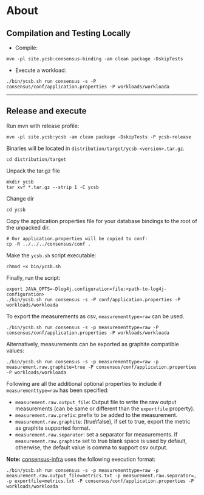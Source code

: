 # About

## Compilation and Testing Locally
- Compile:
```
mvn -pl site.ycsb:consensus-binding -am clean package -DskipTests
```
- Execute a workload:
```
./bin/ycsb.sh run consensus -s -P consensus/conf/application.properties -P workloads/workloada
```

---

## Release and execute

Run mvn with release profile:
```
mvn -pl site.ycsb:ycsb -am clean package -DskipTests -P ycsb-release
```
Binaries will be located in `distribution/target/ycsb-<version>.tar.gz`.
```
cd distribution/target
```
Unpack the tar.gz file
```
mkdir ycsb
tar xvf *.tar.gz --strip 1 -C ycsb
```
Change dir
```
cd ycsb
```
Copy the application properties file for your database bindings to the root of the unpacked dir.
```
# Our application.properties will be copied to conf:
cp -R ../../../consensus/conf .
```
Make the `ycsb.sh` script executable:
```
chmod +x bin/ycsb.sh
```
Finally, run the script:
```
export JAVA_OPTS=-Dlog4j.configuration=file:<path-to-log4j-configuration>
./bin/ycsb.sh run consensus -s -P conf/application.properties -P workloads/workloada
```

To export the measurements as csv, `measurementtype=raw` can be used.
```
./bin/ycsb.sh run consensus -s -p measurementtype=raw -P consensus/conf/application.properties -P workloads/workloada
```

Alternatively, measurements can be exported as graphite compatible values:
```
./bin/ycsb.sh run consensus -s -p measurementtype=raw -p measurement.raw.graphite=true -P consensus/conf/application.properties -P workloads/workloada
```

Following are all the additional optional properties to include if `measurementtype=raw` has been specified:
- `measurement.raw.output_file`: Output file to write the raw output measurements
(can be same or different than the `exportfile` property).
- `measurement.raw.prefix`: prefix to be added to the measurement.
- `measurement.raw.graphite`: (true\false), if set to true, export the metric as graphite supported format.
- `measurement.raw.separator`: set a separator for measurements. If `measurement.raw.graphite` set to true blank space
is used by default, otherwise, the default value is comma to support csv output.

**Note:** [consensus-infra](https://github.com/mboysan/consensus-infra) uses the following execution format:
```
./bin/ycsb.sh run consensus -s -p measurementtype=raw -p measurement.raw.output_file=metrics.txt -p measurement.raw.separator=, -p exportfile=metrics.txt -P consensus/conf/application.properties -P workloads/workloada
```
